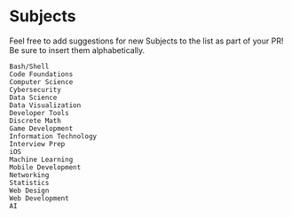 # Subjects

Feel free to add suggestions for new Subjects to the list as part of your PR! Be sure to insert them alphabetically.

```
Bash/Shell
Code Foundations
Computer Science
Cybersecurity
Data Science
Data Visualization
Developer Tools
Discrete Math
Game Development
Information Technology
Interview Prep
iOS
Machine Learning
Mobile Development
Networking
Statistics
Web Design
Web Development
AI
```
